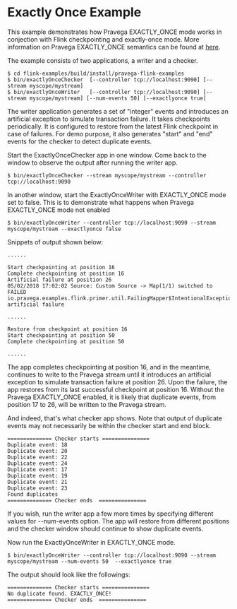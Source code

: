 # Exactly Once Example

This example demonstrates how Pravega EXACTLY_ONCE mode works in conjection with Flink checkpointing and exactly-once mode. More information on Pravega EXACTLY_ONCE semantics can be found at [here](http://pravega.io/docs/latest/key-features/#exactly-once-semantics).

The example consists of two applications, a writer and a checker.

```
$ cd flink-examples/build/install/pravega-flink-examples
$ bin/exactlyOnceChecker  [--controller tcp://localhost:9090] [--stream myscope/mystream] 
$ bin/exactlyOnceWriter   [--controller tcp://localhost:9090] [--stream myscope/mystream] [--num-events 50] [--exactlyonce true]
```

The writer application generates a set of "integer" events and introduces an artificial exception to 
simulate transaction failure. It takes checkpoints periodically. It is configured to restore 
from the latest Flink checkpoint in case of failures.
For demo purpose, it also generates "start" and "end" events for the checker to detect duplicate events.

Start the ExactlyOnceChecker app in one window. Come back to the window to observe the output 
after running the writer app.

```
$ bin/exactlyOnceChecker --stream myscope/mystream --controller tcp://localhost:9090
```


In another window, start the ExactlyOnceWriter with EXACTLY_ONCE mode set to false.
This is to demonstrate what happens when Pravega EXACTLY_ONCE mode not enabled 

```
$ bin/exactlyOnceWriter --controller tcp://localhost:9090 --stream myscope/mystream --exactlyonce false
```

Snippets of output shown below:

```
......

Start checkpointing at position 16
Complete checkpointing at position 16
Artificial failure at position 26
05/02/2018 17:02:02	Source: Custom Source -> Map(1/1) switched to FAILED 
io.pravega.examples.flink.primer.util.FailingMapper$IntentionalException: artificial failure

......

Restore from checkpoint at position 16
Start checkpointing at position 50
Complete checkpointing at position 50

......

```
The app completes checkpointing at position 16, and in the meantime, continues to write to the 
Pravega stream until it introduces an artificial exception to simulate transaction failure 
at position 26. Upon the failure, the app restores from its last successful checkpoint 
at position 16. Without the Pravega EXACTLY_ONCE enabled, it is likely that duplicate events, 
from position 17 to 26, will be written to the Pravega stream. 

And indeed, that's what checker app shows. Note that output of duplicate events may not necessarily 
be within the checker start and end block. 

```
============== Checker starts ===============
Duplicate event: 18
Duplicate event: 20
Duplicate event: 22
Duplicate event: 24
Duplicate event: 17
Duplicate event: 19
Duplicate event: 21
Duplicate event: 23
Found duplicates
============== Checker ends  ===============
```

If you wish, run the writer app a few more times by specifying different values for --num-events option.
The app will restore from different positions and the checker window should continue to show duplicate events. 

Now run the ExactlyOnceWriter in EXACTLY_ONCE mode.

```
$ bin/exactlyOnceWriter --controller tcp://localhost:9090 --stream myscope/mystream --num-events 50  --exactlyonce true
```

The output should look like the followings:

```
============== Checker starts ===============
No duplicate found. EXACTLY_ONCE!
============== Checker ends  ===============
```
